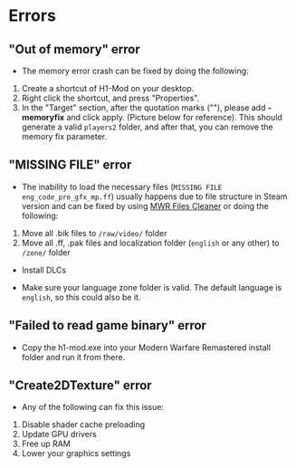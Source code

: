 # Errors

## "Out of memory" error

- The memory error crash can be fixed by doing the following:

1. Create a shortcut of H1-Mod on your desktop.
2. Right click the shortcut, and press "Properties".
3. In the "Target" section, after the quotation marks (""), please add **-memoryfix** and click apply. (Picture below for reference). This should generate a valid `players2` folder, and after that, you can remove the memory fix parameter.

## "MISSING FILE" error

- The inability to load the necessary files (`MISSING FILE eng_code_pre_gfx_mp.ff`) usually happens due to file structure in Steam version and can be fixed by using [MWR Files Cleaner](https://github.com/skkuull/mwr-files-cleaner) or doing the following:

1. Move all .bik files to `/raw/video/` folder
2. Move all .ff, .pak files and localization folder (`english` or any other) to `/zone/` folder

- Install DLCs

- Make sure your language zone folder is valid. The default language is `english`, so this could also be it.

## "Failed to read game binary" error

- Copy the h1-mod.exe into your Modern Warfare Remastered install folder and run it from there.

## "Create2DTexture" error

- Any of the following can fix this issue:

1. Disable shader cache preloading
2. Update GPU drivers
3. Free up RAM
4. Lower your graphics settings
